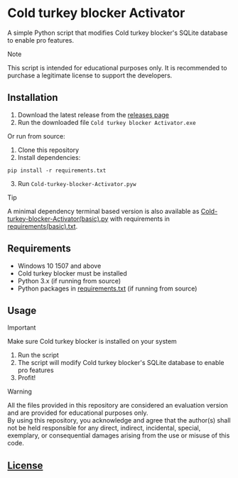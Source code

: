 # Cold turkey blocker Activator

A simple Python script that modifies Cold turkey blocker's SQLite database to enable pro features.

> [!NOTE]
> This script is intended for educational purposes only. It is recommended to purchase a legitimate license to support the developers.

## Installation

1. Download the latest release from the [releases page](https://github.com/singhmanasmay/coldturkeyblocker-activator/releases)
3. Run the downloaded file `Cold turkey blocker Activator.exe`

Or run from source:

1. Clone this repository
2. Install dependencies:
```
pip install -r requirements.txt
```
3. Run `Cold-turkey-blocker-Activator.pyw`

> [!TIP]
> A minimal dependency terminal based version is also available as [Cold-turkey-blocker-Activator(basic).py](Cold-turkey-blocker-Activator(basic).py) with requirements in [requirements(basic).txt](requirements(basic).txt).

## Requirements

- Windows 10 1507 and above
- Cold turkey blocker must be installed
- Python 3.x (if running from source)
- Python packages in [requirements.txt](requirements.txt) (if running from source)

## Usage

> [!IMPORTANT]
> Make sure Cold turkey blocker is installed on your system

1. Run the script
2. The script will modify Cold turkey blocker's SQLite database to enable pro features
3. Profit!

> [!WARNING]
> All the files provided in this repository are considered an evaluation version and are provided for educational purposes only.\
> By using this repository, you acknowledge and agree that the author(s) shall not be held responsible for any direct, indirect, incidental, special, exemplary, or consequential damages arising from the use or misuse of this code.


## [License](LICENSE)
